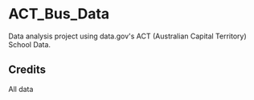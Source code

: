 # ACT_Bus_Data
Data analysis project using data.gov's ACT (Australian Capital Territory) School Data.

## Credits
All data 
